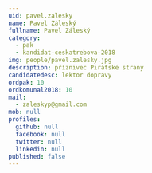 ```yaml
---
uid: pavel.zalesky
name: Pavel Záleský
fullname: Pavel Záleský
category:
  - pak
  - kandidat-ceskatrebova-2018
img: people/pavel.zalesky.jpg
description: příznivec Pirátské strany
candidatedesc: lektor dopravy
ordpak: 10
ordkomunal2018: 10
mail:
  - zaleskyp@gmail.com
mob: null
profiles:
  github: null
  facebook: null
  twitter: null
  linkedin: null
published: false
---
```


